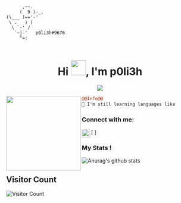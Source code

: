 ```
      ,~~.
     (  9 )-_,
(\___ )=='-'
 \ .   ) )
  \ `-' /
   `~j-'   p0li3h#9676
     "=:
                                                          
```
<h1 align="center">Hi <img src="https://sokin.eu/syf/Hi.gif" width="40px" />, I'm p0li3h</h1>

<p align="center">
  <img src="https://readme-typing-svg.herokuapp.com/?center=true&vCenter=true&color=016EEA&width=500&lines=Welcome+|" />
</p>


<img align="left" height="200" src="https://media.giphy.com/media/ao9DUiTKH60XS/giphy.gif"/>

```diff
@@Info@@
🚀 I'm still learning languages like

```

### Connect with me:

[<img align="left" alt="My discord" width="22px" src="https://cdn.jsdelivr.net/npm/simple-icons@v3/icons/discord.svg" /> ]
<br />



### My Stats !
![Anurag's github stats](https://github-readme-stats.vercel.app/api?username=p0li3h&count_private=true&show_icons=true?theme=buefy)


## Visitor Count
![Visitor Count](https://profile-counter.glitch.me/p0li3h/count.svg)

<br />
